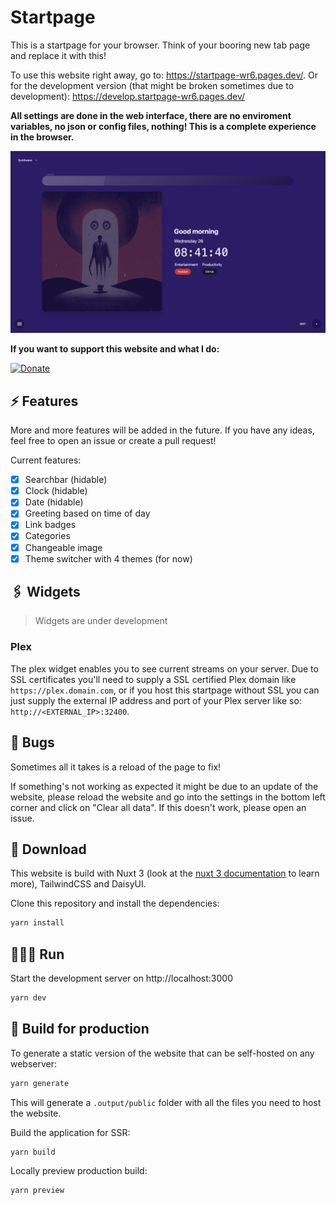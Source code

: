 # Startpage

This is a startpage for your browser. Think of your booring new tab page and replace it with this!

To use this website right away, go to: <https://startpage-wr6.pages.dev/>. Or for the development version (that might be broken sometimes due to development): <https://develop.startpage-wr6.pages.dev/>

**All settings are done in the web interface, there are no enviroment variables, no json or config files, nothing! This is a complete experience in the browser.**

![Screenshot](assets/Screenshot%202022-10-26%20at%2008.41.41.png)

**If you want to support this website and what I do:** 

[![Donate](https://img.shields.io/badge/Donate-PayPal-green.svg)](https://www.paypal.com/donate/?hosted_button_id=HAA8RD9LJQ2ZW)

## 



## ⚡️ Features

More and more features will be added in the future. If you have any ideas, feel free to open an issue or create a pull request!

Current features:

-   [x]  Searchbar (hidable)
-   [x]  Clock (hidable)
-   [x]  Date (hidable)
-   [x]  Greeting based on time of day
-   [x]  Link badges
-   [x]  Categories
-   [x]  Changeable image
-   [x]  Theme switcher with 4 themes (for now)

## 🖇️ Widgets

> Widgets are under development

### Plex

The plex widget enables you to see current streams on your server. Due to SSL certificates you'll need to supply a SSL certified Plex domain like `https://plex.domain.com`, or if you host this startpage without SSL you can just supply the external IP address and port of your Plex server like so: `http://<EXTERNAL_IP>:32400`.

## 🐞 Bugs

Sometimes all it takes is a reload of the page to fix!

If something's not working as expected it might be due to an update of the website, please reload the website and go into the settings in the bottom left corner and click on "Clear all data". If this doesn't work, please open an issue.


## 💾 Download

This website is build with Nuxt 3 (look at the [nuxt 3 documentation](https://v3.nuxtjs.org) to learn more), TailwindCSS and DaisyUI. 

Clone this repository and install the dependencies:

```bash
yarn install
```

## 🏃🏻‍♂️ Run

Start the development server on http://localhost:3000

```bash
yarn dev
```

## 🔧 Build for production

To generate a static version of the website that can be self-hosted on any webserver:

```bash
yarn generate
```

This will generate a `.output/public` folder with all the files you need to host the website.

Build the application for SSR:

```bash
yarn build
```

Locally preview production build:

```bash
yarn preview
```




